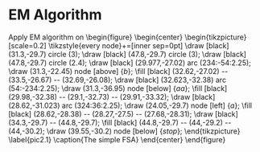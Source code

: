 # EM Algorithm

Apply EM algorithm on 
\begin{figure}
\begin{center}
\begin{tikzpicture}[scale=0.2]
\tikzstyle{every node}+=[inner sep=0pt]
\draw [black] (31.3,-29.7) circle (3);
\draw [black] (47.8,-29.7) circle (3);
\draw [black] (47.8,-29.7) circle (2.4);
\draw [black] (29.977,-27.02) arc (234:-54:2.25);
\draw (31.3,-22.45) node [above] {$b$};
\fill [black] (32.62,-27.02) -- (33.5,-26.67) -- (32.69,-26.08);
\draw [black] (32.623,-32.38) arc (54:-234:2.25);
\draw (31.3,-36.95) node [below] {$aa$};
\fill [black] (29.98,-32.38) -- (29.1,-32.73) -- (29.91,-33.32);
\draw [black] (28.62,-31.023) arc (324:36:2.25);
\draw (24.05,-29.7) node [left] {$a$};
\fill [black] (28.62,-28.38) -- (28.27,-27.5) -- (27.68,-28.31);
\draw [black] (34.3,-29.7) -- (44.8,-29.7);
\fill [black] (44.8,-29.7) -- (44,-29.2) -- (44,-30.2);
\draw (39.55,-30.2) node [below] {$stop$};
\end{tikzpicture}
\label{pic2.1}
\caption{The simple FSA}
\end{center}
\end{figure}
